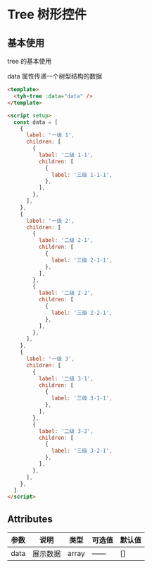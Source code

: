 # Tree 树形控件

## 基本使用

tree 的基本使用

data 属性传递一个树型结构的数据

```html
<template>
  <tyh-tree :data="data" />
</template>

<script setup>
  const data = [
    {
      label: '一级 1',
      children: [
        {
          label: '二级 1-1',
          children: [
            {
              label: '三级 1-1-1',
            },
          ],
        },
      ],
    },
    {
      label: '一级 2',
      children: [
        {
          label: '二级 2-1',
          children: [
            {
              label: '三级 2-1-1',
            },
          ],
        },
        {
          label: '二级 2-2',
          children: [
            {
              label: '三级 2-2-1',
            },
          ],
        },
      ],
    },
    {
      label: '一级 3',
      children: [
        {
          label: '二级 3-1',
          children: [
            {
              label: '三级 3-1-1',
            },
          ],
        },
        {
          label: '二级 3-2',
          children: [
            {
              label: '三级 3-2-1',
            },
          ],
        },
      ],
    },
  ]
</script>
```

## Attributes

| 参数 | 说明     | 类型  | 可选值 | 默认值 |
| ---- | -------- | ----- | ------ | ------ |
| data | 展示数据 | array | ——     | []     |
